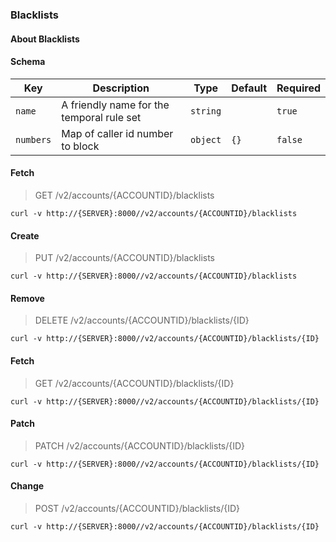 ### Blacklists

#### About Blacklists

#### Schema

Key | Description | Type | Default | Required
--- | ----------- | ---- | ------- | --------
`name` | A friendly name for the temporal rule set | `string` |   | `true`
`numbers` | Map of caller id number to block | `object` | `{}` | `false`


#### Fetch

> GET /v2/accounts/{ACCOUNTID}/blacklists

```curl
curl -v http://{SERVER}:8000//v2/accounts/{ACCOUNTID}/blacklists
```

#### Create

> PUT /v2/accounts/{ACCOUNTID}/blacklists

```curl
curl -v http://{SERVER}:8000//v2/accounts/{ACCOUNTID}/blacklists
```

#### Remove

> DELETE /v2/accounts/{ACCOUNTID}/blacklists/{ID}

```curl
curl -v http://{SERVER}:8000//v2/accounts/{ACCOUNTID}/blacklists/{ID}
```

#### Fetch

> GET /v2/accounts/{ACCOUNTID}/blacklists/{ID}

```curl
curl -v http://{SERVER}:8000//v2/accounts/{ACCOUNTID}/blacklists/{ID}
```

#### Patch

> PATCH /v2/accounts/{ACCOUNTID}/blacklists/{ID}

```curl
curl -v http://{SERVER}:8000//v2/accounts/{ACCOUNTID}/blacklists/{ID}
```

#### Change

> POST /v2/accounts/{ACCOUNTID}/blacklists/{ID}

```curl
curl -v http://{SERVER}:8000//v2/accounts/{ACCOUNTID}/blacklists/{ID}
```

